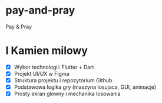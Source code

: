 # pay-and-pray
Pay &amp; Pray

# I Kamien milowy
- [x] Wybor technologii: Flutter + Dart
- [x] Projekt UI/UX w Figma
- [x] Struktura projektu i repozytorium Github
- [x] Podstawowa logika gry (maszyna losujaca, GUI, animacje)
- [x] Prosty ekran glowny i mechanika losowania
